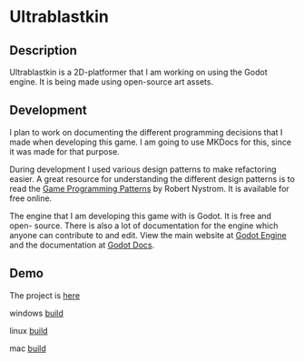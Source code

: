 # Ultrablastkin

## Description

Ultrablastkin is a 2D-platformer that I am working on using the Godot engine.
It is being made using open-source art assets.

## Development

I plan to work on documenting the different programming decisions that I made
when developing this game. I am going to use MKDocs for this, since it was
made for that purpose.

During development I used various design patterns to make refactoring easier.
A great resource for understanding the different design patterns is to read the
[Game Programming Patterns](https://gameprogrammingpatterns.com/contents.html)
by Robert Nystrom. It is available for free online.

The engine that I am developing this game with is Godot. It is free and open-
source. There is also a lot of documentation for the engine which anyone can
contribute to and edit. View the main website at
[Godot Engine](https://godotengine.org/) and the documentation at
[Godot Docs](https://docs.godotengine.org/).

## Demo

The project is [here](/downloads/Ultrablastkin/ultrablastkin.zip)

windows [build](/downloads/Ultrablastkin/windows/ultrablastkin.exe)

linux [build](/downloads/Ultrablastkin/linux/ultrablastkin.x86_64)

mac [build](/downloads/Ultrablastkin/mac/ultrablastkin.dmg)
